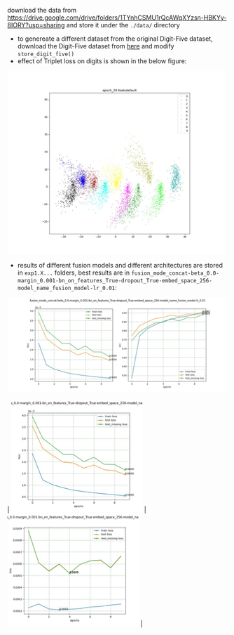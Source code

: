 download the data from https://drive.google.com/drive/folders/1TYnhCSMU1rQcAWqXYzsn-HBKYy-8IORY?usp=sharing and store it under the `./data/` directory


- to genereate a different dataset from the original Digit-Five dataset, download the Digit-Five dataset from [here](https://drive.google.com/open?id=1A4RJOFj4BJkmliiEL7g9WzNIDUHLxfmm) and modify `store_digit_five()`
- effect of Triplet loss on digits is shown in the below figure:
<img src="https://github.com/hamedrq7/CAI-Spring-2023/blob/main/Final-Project%3A%20Triplet%20Loss%20and%20fusion/TripletLoss%20validation%20-%20Triplet%20applied%20on%20classes%20of%20mnist%20.jpg" width="500"/>

- results of different fusion models and different architectures are stored in `exp1.X...` folders, best results are in `fusion_mode_concat-beta_0.0-margin_0.001-bn_on_features_True-dropout_True-embed_space_256-model_name_fusion_model-lr_0.01`:


<img src="https://github.com/hamedrq7/CAI-Spring-2023/blob/main/Final-Project%3A%20Triplet%20Loss%20and%20fusion/exp1.4_%20effect%20of%20both%20dropout%20and%20BN%20on%20baseline%20models/imgs/fusion_mode_concat-beta_0.0-margin_0.001-bn_on_features_True-dropout_True-embed_space_256-model_name_fusion_model-lr_0.01/acc_loss.jpg" width="650"/>

|
<img src="https://github.com/hamedrq7/CAI-Spring-2023/blob/main/Final-Project%3A%20Triplet%20Loss%20and%20fusion/exp1.4_%20effect%20of%20both%20dropout%20and%20BN%20on%20baseline%20models/imgs/fusion_mode_concat-beta_0.0-margin_0.001-bn_on_features_True-dropout_True-embed_space_256-model_name_fusion_model-lr_0.01/loss_cross%20entropy%20loss.jpg" width="300"/>
|
<img src="https://github.com/hamedrq7/CAI-Spring-2023/blob/main/Final-Project%3A%20Triplet%20Loss%20and%20fusion/exp1.4_%20effect%20of%20both%20dropout%20and%20BN%20on%20baseline%20models/imgs/fusion_mode_concat-beta_0.0-margin_0.001-bn_on_features_True-dropout_True-embed_space_256-model_name_fusion_model-lr_0.01/loss_triplet%20loss.jpg" width="300"/>
|
